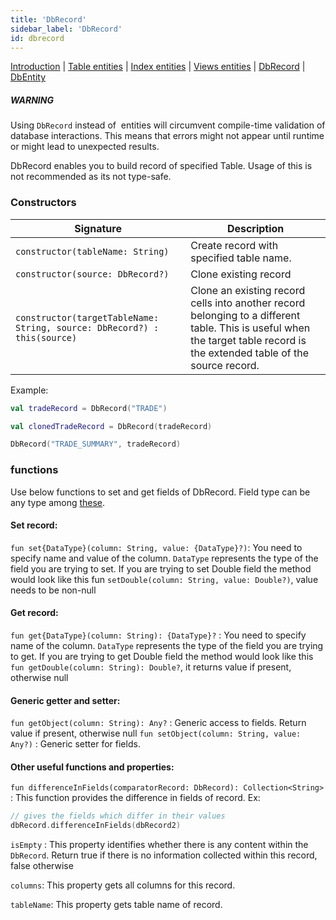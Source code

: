 ```yaml
---
title: 'DbRecord'
sidebar_label: 'DbRecord'
id: dbrecord
---
```


[Introduction](/database/data-types/data-types/) |
[Table entities](/database/data-types/table-entities/) | [Index entities](/database/data-types/index-entities/) | 
[Views entities](/database/data-types/views-entities/) | 
[DbRecord](/database/data-types/dbrecord/) | 
[DbEntity](/database/data-types/dbentity/) 

##### WARNING

Using `DbRecord` instead of [](/database/data-types/views-entities/) entities will circumvent compile-time validation of database interactions. This means that errors might not appear until runtime or might lead to unexpected results.

DbRecord enables you to build record of specified Table. Usage of this is not recommended as its not type-safe.

### Constructors

| Signature | Description                                                                                                                                                                |
|---|----------------------------------------------------------------------------------------------------------------------------------------------------------------------------|
| `constructor(tableName: String)` | Create record with specified table name.                                                                                                                                   |
| `constructor(source: DbRecord?)` | Clone existing record                                                                                                                                                      |
| `constructor(targetTableName: String, source: DbRecord?) : this(source)` | Clone an existing record cells into another record belonging to a different table. This is useful when the target table record is the extended table of the source record. |

Example:
```kotlin
val tradeRecord = DbRecord("TRADE")

val clonedTradeRecord = DbRecord(tradeRecord)

DbRecord("TRADE_SUMMARY", tradeRecord)
```

### functions

Use below functions to set and get fields of DbRecord. Field type can be any type among [these](/database/fields-tables-views/fields/fields-basics/#field-types).

#### Set record:
`fun set{DataType}(column: String, value: {DataType}?)`: You need to specify name and value of the column. `DataType` represents the type of the field you are trying to set.
If you are trying to set Double field the method would look like this fun `setDouble(column: String, value: Double?)`, value needs to be non-null

#### Get record:
`fun get{DataType}(column: String): {DataType}?` : You need to specify name of the column. `DataType` represents the type of the field you are trying to get.
If you are trying to get Double field the method would look like this `fun getDouble(column: String): Double?`, it returns value if present, otherwise null

#### Generic getter and setter:
`fun getObject(column: String): Any?` : Generic access to fields. Return value if present, otherwise null
`fun setObject(column: String, value: Any?)` : Generic setter for fields.

####  Other useful functions and properties:

`fun differenceInFields(comparatorRecord: DbRecord): Collection<String>` :  This function provides the difference in fields of record.
Ex:
```kotlin
// gives the fields which differ in their values
dbRecord.differenceInFields(dbRecord2)
```

`isEmpty` : This property identifies whether there is any content within the `DbRecord`. Return true if there is no information collected within this record, false otherwise

`columns`: This property gets all columns for this record.

`tableName`: This property gets table name of record.

